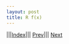 ```yaml
---
layout: post
title: R f(x)
---
```


|||[Index](../../../)||| [Prev](../random-var)||| [Next](../mod)
